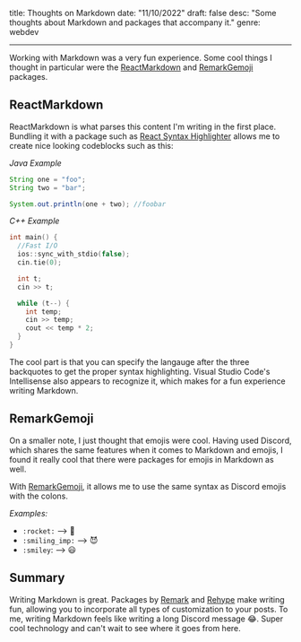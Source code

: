title: Thoughts on Markdown
date: "11/10/2022"
draft: false
desc: "Some thoughts about Markdown and packages that accompany it."
genre: webdev

---

Working with Markdown was a very fun experience. Some cool things I thought in particular were the [ReactMarkdown](https://github.com/remarkjs/react-markdown) and [RemarkGemoji](https://github.com/remarkjs/remark-gemoji) packages.

## ReactMarkdown

ReactMarkdown is what parses this content I'm writing in the first place. Bundling it with a package such as [React Syntax Highlighter](https://github.com/react-syntax-highlighter/react-syntax-highlighter) allows me to create nice looking codeblocks such as this:

_Java Example_

```java
String one = "foo";
String two = "bar";

System.out.println(one + two); //foobar
```

_C++ Example_

```c++
int main() {
  //Fast I/O
  ios::sync_with_stdio(false);
  cin.tie(0);

  int t;
  cin >> t;

  while (t--) {
    int temp;
    cin >> temp;
    cout << temp * 2;
  }
}
```

The cool part is that you can specify the langauge after the three backquotes to get the proper syntax highlighting. Visual Studio Code's Intellisense also appears to recognize it, which makes for a fun experience writing Markdown.

## RemarkGemoji

On a smaller note, I just thought that emojis were cool. Having used Discord, which shares the same features when it comes to Markdown and emojis, I found it really cool that there were packages for emojis in Markdown as well.

With [RemarkGemoji](https://github.com/remarkjs/remark-gemoji), it allows me to use the same syntax as Discord emojis with the colons.

_Examples:_

- `:rocket:` --> :rocket:
- `:smiling_imp:` --> :smiling_imp:
- `:smiley`: --> :smiley:

## Summary

Writing Markdown is great. Packages by [Remark](https://github.com/remarkjs/remark) and [Rehype](https://github.com/rehypejs/rehype) make writing fun, allowing you to incorporate all types of customization to your posts. To me, writing Markdown feels like writing a long Discord message :joy:. Super cool technology and can't wait to see where it goes from here.
